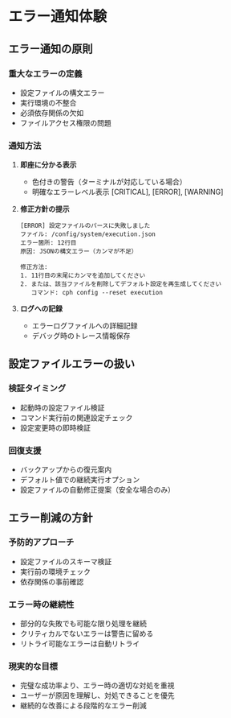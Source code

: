 # エラー通知体験

## エラー通知の原則

### 重大なエラーの定義
- 設定ファイルの構文エラー
- 実行環境の不整合
- 必須依存関係の欠如
- ファイルアクセス権限の問題

### 通知方法
1. **即座に分かる表示**
   - 色付きの警告（ターミナルが対応している場合）
   - 明確なエラーレベル表示 [CRITICAL], [ERROR], [WARNING]

2. **修正方針の提示**
   ```
   [ERROR] 設定ファイルのパースに失敗しました
   ファイル: /config/system/execution.json
   エラー箇所: 12行目
   原因: JSONの構文エラー（カンマが不足）
   
   修正方法:
   1. 11行目の末尾にカンマを追加してください
   2. または、該当ファイルを削除してデフォルト設定を再生成してください
      コマンド: cph config --reset execution
   ```

3. **ログへの記録**
   - エラーログファイルへの詳細記録
   - デバッグ時のトレース情報保存

## 設定ファイルエラーの扱い

### 検証タイミング
- 起動時の設定ファイル検証
- コマンド実行前の関連設定チェック
- 設定変更時の即時検証

### 回復支援
- バックアップからの復元案内
- デフォルト値での継続実行オプション
- 設定ファイルの自動修正提案（安全な場合のみ）

## エラー削減の方針

### 予防的アプローチ
- 設定ファイルのスキーマ検証
- 実行前の環境チェック
- 依存関係の事前確認

### エラー時の継続性
- 部分的な失敗でも可能な限り処理を継続
- クリティカルでないエラーは警告に留める
- リトライ可能なエラーは自動リトライ

### 現実的な目標
- 完璧な成功率より、エラー時の適切な対処を重視
- ユーザーが原因を理解し、対処できることを優先
- 継続的な改善による段階的なエラー削減